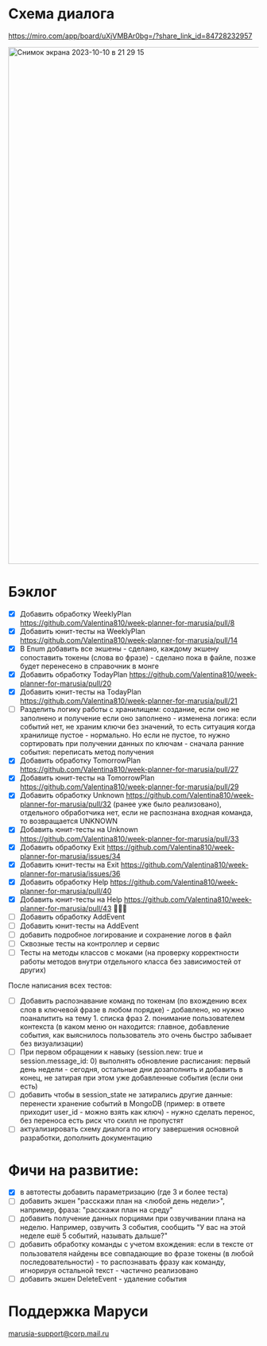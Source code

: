 # Схема диалога

https://miro.com/app/board/uXjVMBAr0bg=/?share_link_id=84728232957

<img width="1041" alt="Снимок экрана 2023-10-10 в 21 29 15" src="https://github.com/Valentina810/week-planner-for-marusia/assets/83814517/2bf6457f-0112-4607-8e0f-6a2f8b71c447">

# Бэклог

- [X] Добавить обработку WeeklyPlan https://github.com/Valentina810/week-planner-for-marusia/pull/8
- [X] Добавить юнит-тесты на WeeklyPlan https://github.com/Valentina810/week-planner-for-marusia/pull/14
- [X] В Enum добавить все экшены - сделано, каждому экшену сопоставить токены (слова во фразе) - сделано пока в файле, позже будет перенесено в справочник в монге
- [X] Добавить обработку TodayPlan https://github.com/Valentina810/week-planner-for-marusia/pull/20
- [X] Добавить юнит-тесты на TodayPlan https://github.com/Valentina810/week-planner-for-marusia/pull/21
- [ ] Разделить логику работы с хранилищем: создание, если оно не заполнено и получение если оно заполнено - изменена логика: если событий нет, не храним ключи без значений, то есть ситуация когда хранилище пустое - нормально. Но если не пустое, то нужно сортировать при получении данных по ключам - сначала ранние события: переписать метод получения
- [X] Добавить обработку TomorrowPlan https://github.com/Valentina810/week-planner-for-marusia/pull/27
- [X] Добавить юнит-тесты на TomorrowPlan https://github.com/Valentina810/week-planner-for-marusia/pull/29
- [X] Добавить обработку Unknown https://github.com/Valentina810/week-planner-for-marusia/pull/32 (ранее уже было реализовано), отдельного обработчика нет, если не распознана входная команда, то возвращается UNKNOWN
- [X] Добавить юнит-тесты на Unknown https://github.com/Valentina810/week-planner-for-marusia/pull/33
- [X] Добавить обработку Exit https://github.com/Valentina810/week-planner-for-marusia/issues/34
- [X] Добавить юнит-тесты на Exit https://github.com/Valentina810/week-planner-for-marusia/issues/36
- [X] Добавить обработку Help https://github.com/Valentina810/week-planner-for-marusia/pull/40
- [X] Добавить юнит-тесты на Help https://github.com/Valentina810/week-planner-for-marusia/pull/43 🥳🥳🥳
- [ ] Добавить обработку AddEvent
- [ ] Добавить юнит-тесты на AddEvent
- [ ] добавить подробное логирование и сохранение логов в файл
- [ ] Сквозные тесты на контроллер и сервис
- [ ] Тесты на методы классов с моками (на проверку корректности работы методов внутри отдельного класса без зависимостей от других)

После написания всех тестов:
- [ ] Добавить распознавание команд по токенам (по вхождению всех слов в ключевой фразе в любом порядке) - добавлено, но нужно поаналитить на тему 1. списка фраз 2. понимание пользователем контекста (в каком меню он находится: главное, добавление события, как выяснилось пользователь это очень быстро забывает без визуализации)
- [ ] При первом обращении к навыку (session.new: true и session.message_id: 0) выполнять обновление расписания: первый день недели - сегодня,
  остальные дни дозаполнить и добавить в конец, не затирая при этом уже добавленные события (если они есть)
- [ ] добавить чтобы в session_state не затирались другие данные: перенести хранение событий в MongoDB (пример: в ответе приходит user_id - можно взять как ключ) - нужно сделать перенос, без переноса есть риск что скилл не пропустят
- [ ] актуализировать схему диалога по итогу завершения основной разработки, дополнить документацию

# Фичи на развитие:

- [X] в автотесты добавить параметризацию (где 3 и более теста)
- [ ] добавить экшен "расскажи план на <любой день недели>", например, фраза: "расскажи план на среду"
- [ ] добавить получение данных порциями при озвучивании плана на неделю. Например, озвучить 3 события, сообщить "У вас на этой неделе ешё 5 событий, называть дальше?"
- [ ] добавить обработку команды с учетом вхождения: если в тексте от пользователя найдены все совпадающие во фразе
  токены (в любой последовательности) - то распознавать фразу как команду, игнорируя остальной текст - частично реализовано
- [ ] добавить экшен DeleteEvent - удаление события

# Поддержка Маруси
marusia-support@corp.mail.ru